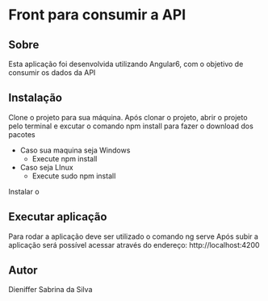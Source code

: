 # Front para consumir a API 

## Sobre

Esta aplicação foi desenvolvida utilizando Angular6, com o objetivo de consumir os dados da API

## Instalação

Clone o projeto para sua máquina.
Após clonar o projeto, abrir o projeto pelo terminal e excutar o comando npm install para fazer o download dos pacotes
 * Caso sua maquina seja Windows
    * Execute npm install
 * Caso seja LInux
    * Execute sudo npm install

Instalar o 

## Executar aplicação

Para rodar a aplicação deve ser utilizado o comando ng serve
Após subir a aplicação será possível acessar através do endereço: http://localhost:4200


## Autor
Dieniffer Sabrina da Silva

